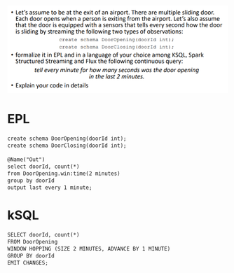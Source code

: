 ![ExerciseText_N2](ExerciseText_N2.png)
# EPL

```
create schema DoorOpening(doorId int);
create schema DoorClosing(doorId int);

@Name("Out")
select doorId, count(*)
from DoorOpening.win:time(2 minutes)
group by doorId
output last every 1 minute;
```

# kSQL

```
SELECT doorId, count(*)
FROM DoorOpening
WINDOW HOPPING (SIZE 2 MINUTES, ADVANCE BY 1 MINUTE)
GROUP BY doorId
EMIT CHANGES;
```